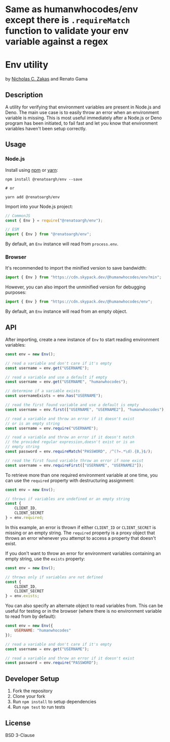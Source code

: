 # Same as humanwhocodes/env except there is `.requireMatch` function to validate your env variable against a regex


# Env utility

by [Nicholas C. Zakas](https://humanwhocodes.com) and Renato Gama

## Description

A utility for verifying that environment variables are present in Node.js and Deno. The main use case is to easily throw an error when an environment variable is missing. This is most useful immediately after a Node.js or Deno program has been initiated, to fail fast and let you know that environment variables haven't been setup correctly.

## Usage

### Node.js

Install using [npm][npm] or [yarn][yarn]:

```
npm install @renatoargh/env --save

# or

yarn add @renatoargh/env
```

Import into your Node.js project:

```js
// CommonJS
const { Env } = require("@renatoargh/env");

// ESM
import { Env } from "@renatoargh/env";
```

By default, an `Env` instance will read from `process.env`.

### Browser

It's recommended to import the minified version to save bandwidth:

```js
import { Env } from "https://cdn.skypack.dev/@humanwhocodes/env?min";
```

However, you can also import the unminified version for debugging purposes:

```js
import { Env } from "https://cdn.skypack.dev/@humanwhocodes/env";
```

By default, an `Env` instance will read from an empty object.

## API

After importing, create a new instance of `Env` to start reading environment variables:

```js
const env = new Env();

// read a variable and don't care if it's empty
const username = env.get("USERNAME");

// read a variable and use a default if empty
const username = env.get("USERNAME", "humanwhocodes");

// determine if a variable exists
const usernameExists = env.has("USERNAME");

// read the first found variable and use a default is empty
const username = env.first(["USERNAME", "USERNAME2"], "humanwhocodes");

// read a variable and throw an error if it doesn't exist
// or is an empty string
const username = env.require("USERNAME");

// read a variable and throw an error if it doesn't match 
// the provided regular expression,doesn't exist or is an 
// empty string
const password = env.requireMatch("PASSWORD", /^(?=.*\d).{8,}$/);

// read the first found variable throw an error if none exist
const username = env.requireFirst(["USERNAME", "USERNAME2"]);
```

To retrieve more than one required environment variable at one time, you can use the `required` property with destructuring assignment:

```js
const env = new Env();

// throws if variables are undefined or an empty string
const {
    CLIENT_ID,
    CLIENT_SECRET
} = env.required;
```

In this example, an error is thrown if either `CLIENT_ID` or `CLIENT_SECRET` is missing or an empty string. The `required` property is a proxy object that throws an error whenever you attempt to access a property that doesn't exist.

If you don't want to throw an error for environment variables containing an empty string, use the `exists` property:

```js
const env = new Env();

// throws only if variables are not defined
const {
    CLIENT_ID,
    CLIENT_SECRET
} = env.exists;
```

You can also specify an alternate object to read variables from. This can be useful for testing or in the browser (where there is no environment variable to read from by default):

```js
const env = new Env({
    USERNAME: "humanwhocodes"
});

// read a variable and don't care if it's empty
const username = env.get("USERNAME");

// read a variable and throw an error if it doesn't exist
const password = env.require("PASSWORD");
```

## Developer Setup

1. Fork the repository
2. Clone your fork
3. Run `npm install` to setup dependencies
4. Run `npm test` to run tests

## License

BSD 3-Clause

[npm]: https://npmjs.com/
[yarn]: https://yarnpkg.com/
